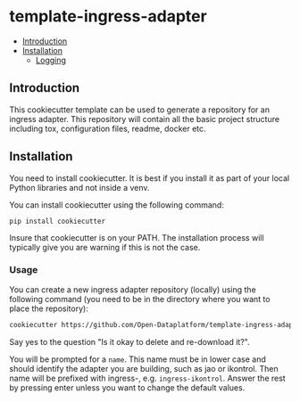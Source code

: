 # template-ingress-adapter <!-- omit in toc -->
- [Introduction](#introduction)
- [Installation](#installation)
  - [Logging](#usage)
  
## Introduction

This cookiecutter template can be used to generate a repository for an ingress adapter. This repository will
contain all the basic project structure including tox, configuration files, readme, docker etc.

## Installation

You need to install cookiecutter. It is best if you install it as part of your local Python libraries and 
not inside a venv.

You can install cookiecutter using the following command:

```
pip install cookiecutter
```

Insure that cookiecutter is on your PATH. The installation process will typically give you are warning if
this is not the case.

### Usage

You can create a new ingress adapter repository (locally) using the following command (you need to 
be in the directory where you want to place the repository): 

```sh
cookiecutter https://github.com/Open-Dataplatform/template-ingress-adapter.git
```

Say yes to the question "Is it okay to delete and re-download it?".

You will be prompted for a `name`. This name must be in lower case and should identify the 
adapter you are building, such as jao or ikontrol. Then name will be prefixed with ingress-, e.g. `ingress-ikontrol`. Answer the rest by pressing enter unless you want to
change the default values.
